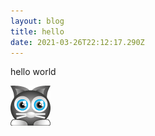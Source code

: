 ```yaml
---
layout: blog
title: hello
date: 2021-03-26T22:12:17.290Z
---
```

hello world



![](/images/uploads/cat.png)

![]()